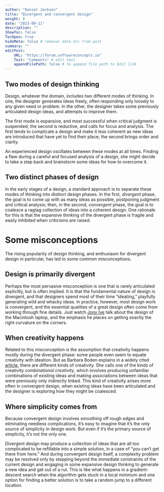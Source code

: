 ```yaml
---
author: "Daniel Jackson"
title: "Divergent and convergent design"
weight: 8
date: "2023-09-11"
description: ""
ShowToc: false
TocOpen: true
hideMeta: false # removes date etc from post
summary: ""
editPost:
    URL: "https://forum.softwareconcepts.io"
    Text: "Comments" # edit text
    appendFilePath: false # to append file path to Edit link
---
```

## Two modes of design thinking

Design, whatever the domain, includes two different modes of thinking. In one, the designer generates ideas freely, often responding only loosely to any given need or problem. In the other, the designer takes some previously articulated design ideas, and attempts to improve them.

The first mode is expansive, and most successful when critical judgment is suspended; the second is reductive, and calls for focus and analysis. The first tends to complicate a design and make it less coherent as new ideas are introduced that have yet to find their place; the second brings order and clarity.

An experienced design oscillates between these modes at all times. Finding a flaw during a careful and focused analysis of a design, she might decide to take a step back and brainstorm some ideas for how to overcome it.

## Two distinct phases of design

In the early stages of a design, a standard approach is to separate these modes of thinking into distinct design phases. In the first, *divergent* phase, the goal is to come up with as many ideas as possible, postponing judgment and critical analysis; then, in the second, *convergent* phase, the goal is to coalesce a ragtag collection of ideas into a coherent design. One rationale for this is that the expansive thinking of the divergent phase is fragile and easily  inhibited when criticisms are raised.

# Some misconceptions

The rising popularity of design thinking, and enthusiasm for divergent design in particular, has led to some common misconceptions.

## Design is primarily divergent

Perhaps the most pervasive misconception is one that is rarely articulated explicitly, but is often implied. It is that the fundamental nature of design is divergent, and that designers spend most of their time “ideating,” playfully generating wild and whacky ideas. In practice, however, most design work is convergent, and the essential qualities of a great design often come from working through fine details. Just watch [Jony Ive]() talk about the design of the Macintosh laptop, and the emphasis he places on getting exactly the right curvature on the corners.

## When creativity happens

Related to this misconception is the assumption that creativity happens mostly during the divergent phase: some people even seem to equate creativity with ideation. But as Barbara Boden explains in a widely cited [article](https://www.researchgate.net/publication/220605190_Computer_Models_of_Creativity), there are different kinds of creativity. She calls one of the kinds of creativity *combinational creativity*, which involves producing unfamiliar combinations of existing ideas and making associations between ideas that were previously only indirectly linked. This kind of creativity arises more often in convergent design, when existing ideas have been articulated and the designer is exploring how they might be coalesced.

## Where simplicity comes from

Because convergent design involves smoothing off rough edges and eliminating needless complications, it’s easy to imagine that it’s the only source of simplicity in design work. But even if it’s the primary source of simplicity, it’s not the only one.

Divergent design may produce a collection of ideas that are all too complicated to be refillable into a simple solution, in a case of “you can’t get there from here.” And during convergent design itself, a complexity problem may be resolved only by stepping beyond the immediate constraints of the current design and engaging in some expansive design thinking to generate a new idea and get out of a rut. This is like what happens in a gradient-descent search when the algorithm gets stuck in a local minimum and one option for finding a better solution is to take a random jump to a different location.

